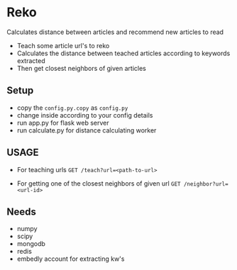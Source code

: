 # Reko

Calculates distance between articles and recommend new articles to read


- Teach some article url's to reko
- Calculates the distance between teached articles according to keywords extracted
- Then get closest neighbors of given articles

## Setup
    
- copy the `config.py.copy` as `config.py`
- change inside according to your config details
- run app.py for flask web server 
- run calculate.py for distance calculating worker

## USAGE
 
 
- For teaching urls
 `GET /teach?url=<path-to-url>`
 
- For getting one of the closest neighbors of given url
 `GET /neighbor?url=<url-id>`

## Needs

- numpy
- scipy
- mongodb
- redis
- embedly account for extracting kw's